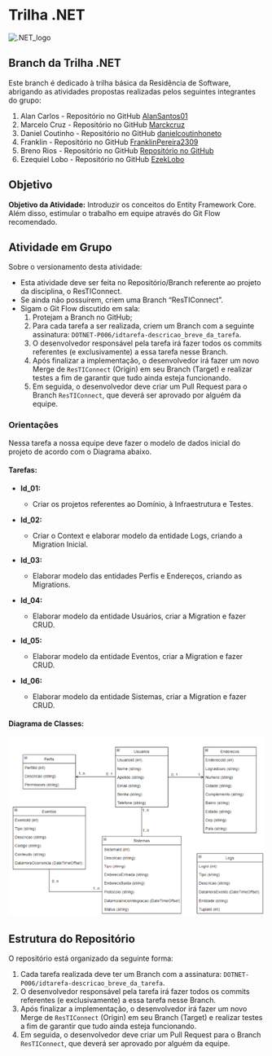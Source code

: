 # Trilha .NET

![.NET_logo](https://upload.wikimedia.org/wikipedia/commons/thumb/7/7d/Microsoft_.NET_logo.svg/100px-Microsoft_.NET_logo.svg.png)

## Branch da Trilha .NET

Este branch é dedicado à trilha básica da Residência de Software, abrigando as atividades propostas realizadas pelos seguintes integrantes do grupo:

1. Alan Carlos - Repositório no GitHub [AlanSantos01](https://github.com/AlanSantos01)
2. Marcelo Cruz - Repositório no GitHub [Marckcruz](https://github.com/Marckcruz)
3. Daniel Coutinho - Repositório no GitHub [danielcoutinhoneto](https://github.com/danielcoutinhoneto)
4. Franklin - Repositório no GitHub [FranklinPereira2309](https://github.com/FranklinPereira2309)
5. Breno Rios - Repositório no GitHub [Repositório no GitHub](https://github.com/brenoriios)
6. Ezequiel Lobo - Repositório no GitHub [EzekLobo](https://github.com/EzekLobo)

## Objetivo

**Objetivo da Atividade:**
Introduzir os conceitos do Entity Framework Core. Além disso, estimular o trabalho em equipe através do Git Flow recomendado.

## Atividade em Grupo

Sobre o versionamento desta atividade:
- Esta atividade deve ser feita no Repositório/Branch referente ao projeto da disciplina, o ResTIConnect.
- Se ainda não possuírem, criem uma Branch “ResTIConnect”.
- Sigam o Git Flow discutido em sala:
  1. Protejam a Branch no GitHub;
  2. Para cada tarefa a ser realizada, criem um Branch com a seguinte assinatura: `DOTNET-P006/idtarefa-descricao_breve_da_tarefa`.
  3. O desenvolvedor responsável pela tarefa irá fazer todos os commits referentes (e exclusivamente) a essa tarefa nesse Branch.
  4. Após finalizar a implementação, o desenvolvedor irá fazer um novo Merge de `ResTIConnect` (Origin) em seu Branch (Target) e realizar testes a fim de garantir que tudo ainda esteja funcionando.
  5. Em seguida, o desenvolvedor deve criar um Pull Request para o Branch `ResTIConnect`, que deverá ser aprovado por alguém da equipe.

### Orientações

Nessa tarefa a nossa equipe deve fazer o modelo de dados inicial do projeto de acordo com o Diagrama abaixo.

#### Tarefas:

- **Id_01:**
  - Criar os projetos referentes ao Domínio, à Infraestrutura e Testes.

- **Id_02:**
  - Criar o Context e elaborar modelo da entidade Logs, criando a Migration Inicial.

- **Id_03:**
  - Elaborar modelo das entidades Perfis e Endereços, criando as Migrations.

- **Id_04:**
  - Elaborar modelo da entidade Usuários, criar a Migration e fazer CRUD.

- **Id_05:**
  - Elaborar modelo da entidade Eventos, criar a Migration e fazer CRUD.

- **Id_06:**
  - Elaborar modelo da entidade Sistemas, criar a Migration e fazer CRUD.

#### Diagrama de Classes:

![Imagem do Diagrama de Classes](https://github.com/AlanSantos01/Trilha_dotnet/blob/ResTIConnect/DataBase/Diagrama%20de%20Classes.png)

## Estrutura do Repositório

O repositório está organizado da seguinte forma:

1. Cada tarefa realizada deve ter um Branch com a assinatura: `DOTNET-P006/idtarefa-descricao_breve_da_tarefa`.
2. O desenvolvedor responsável pela tarefa irá fazer todos os commits referentes (e exclusivamente) a essa tarefa nesse Branch.
3. Após finalizar a implementação, o desenvolvedor irá fazer um novo Merge de `ResTIConnect` (Origin) em seu Branch (Target) e realizar testes a fim de garantir que tudo ainda esteja funcionando.
4. Em seguida, o desenvolvedor deve criar um Pull Request para o Branch `ResTIConnect`, que deverá ser aprovado por alguém da equipe.
